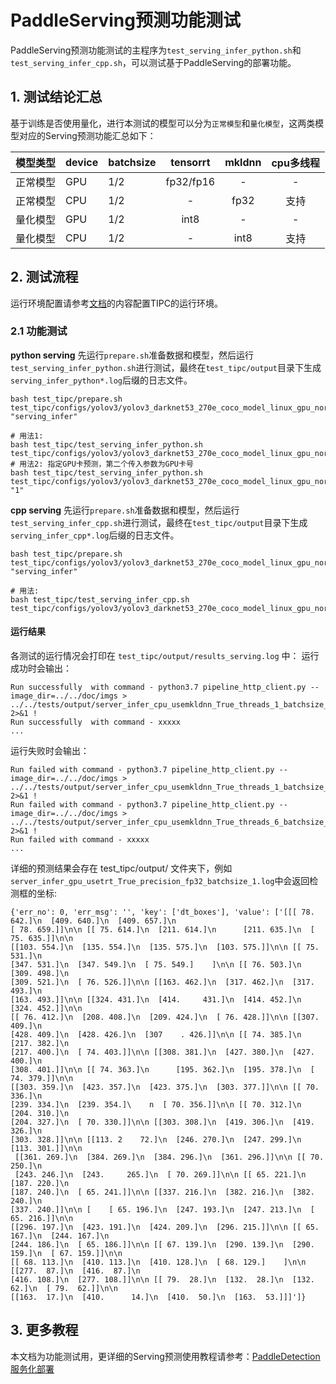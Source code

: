 # PaddleServing预测功能测试

PaddleServing预测功能测试的主程序为`test_serving_infer_python.sh`和`test_serving_infer_cpp.sh`，可以测试基于PaddleServing的部署功能。

## 1. 测试结论汇总

基于训练是否使用量化，进行本测试的模型可以分为`正常模型`和`量化模型`，这两类模型对应的Serving预测功能汇总如下：

| 模型类型 |device | batchsize | tensorrt | mkldnn | cpu多线程 |
|  ----   |  ---- |-----------|  :----:  |   :----:   |  :----:  |
| 正常模型 | GPU | 1/2       | fp32/fp16 | - | - |
| 正常模型 | CPU | 1/2       | - | fp32 | 支持 |
| 量化模型 | GPU | 1/2       | int8 | - | - |
| 量化模型 | CPU | 1/2       | - | int8 | 支持 |

## 2. 测试流程
运行环境配置请参考[文档](./install.md)的内容配置TIPC的运行环境。

### 2.1 功能测试
**python serving**
先运行`prepare.sh`准备数据和模型，然后运行`test_serving_infer_python.sh`进行测试，最终在```test_tipc/output```目录下生成`serving_infer_python*.log`后缀的日志文件。

```shell
bash test_tipc/prepare.sh test_tipc/configs/yolov3/yolov3_darknet53_270e_coco_model_linux_gpu_normal_normal_serving_python_linux_gpu_cpu.txt "serving_infer"

# 用法1:
bash test_tipc/test_serving_infer_python.sh test_tipc/configs/yolov3/yolov3_darknet53_270e_coco_model_linux_gpu_normal_normal_serving_python_linux_gpu_cpu.txt
# 用法2: 指定GPU卡预测，第二个传入参数为GPU卡号
bash test_tipc/test_serving_infer_python.sh test_tipc/configs/yolov3/yolov3_darknet53_270e_coco_model_linux_gpu_normal_normal_serving_python_linux_gpu_cpu.txt "1"
```  
**cpp serving**
先运行`prepare.sh`准备数据和模型，然后运行`test_serving_infer_cpp.sh`进行测试，最终在```test_tipc/output```目录下生成`serving_infer_cpp*.log`后缀的日志文件。

```shell
bash test_tipc/prepare.sh test_tipc/configs/yolov3/yolov3_darknet53_270e_coco_model_linux_gpu_normal_normal_serving_cpp_linux_gpu_cpu.txt "serving_infer"

# 用法:
bash test_tipc/test_serving_infer_cpp.sh test_tipc/configs/yolov3/yolov3_darknet53_270e_coco_model_linux_gpu_normal_normal_serving_cpp_linux_gpu_cpu.txt
```  

#### 运行结果

各测试的运行情况会打印在 `test_tipc/output/results_serving.log` 中：
运行成功时会输出：

```
Run successfully  with command - python3.7 pipeline_http_client.py --image_dir=../../doc/imgs > ../../tests/output/server_infer_cpu_usemkldnn_True_threads_1_batchsize_1.log 2>&1 !
Run successfully  with command - xxxxx
...
```

运行失败时会输出：

```
Run failed with command - python3.7 pipeline_http_client.py --image_dir=../../doc/imgs > ../../tests/output/server_infer_cpu_usemkldnn_True_threads_1_batchsize_1.log 2>&1 !
Run failed with command - python3.7 pipeline_http_client.py --image_dir=../../doc/imgs > ../../tests/output/server_infer_cpu_usemkldnn_True_threads_6_batchsize_1.log 2>&1 !
Run failed with command - xxxxx
...
```

详细的预测结果会存在 test_tipc/output/ 文件夹下，例如`server_infer_gpu_usetrt_True_precision_fp32_batchsize_1.log`中会返回检测框的坐标:

```
{'err_no': 0, 'err_msg': '', 'key': ['dt_boxes'], 'value': ['[[[ 78. 642.]\n  [409. 640.]\n  [409. 657.]\n  
[ 78. 659.]]\n\n [[ 75. 614.]\n  [211. 614.]\n      [211. 635.]\n  [ 75. 635.]]\n\n
[[103. 554.]\n  [135. 554.]\n  [135. 575.]\n  [103. 575.]]\n\n [[ 75. 531.]\n  
[347. 531.]\n  [347. 549.]\n  [ 75. 549.]    ]\n\n [[ 76. 503.]\n  [309. 498.]\n  
[309. 521.]\n  [ 76. 526.]]\n\n [[163. 462.]\n  [317. 462.]\n  [317. 493.]\n  
[163. 493.]]\n\n [[324. 431.]\n  [414.     431.]\n  [414. 452.]\n  [324. 452.]]\n\n
[[ 76. 412.]\n  [208. 408.]\n  [209. 424.]\n  [ 76. 428.]]\n\n [[307. 409.]\n  
[428. 409.]\n  [428. 426.]\n  [307    . 426.]]\n\n [[ 74. 385.]\n  [217. 382.]\n  
[217. 400.]\n  [ 74. 403.]]\n\n [[308. 381.]\n  [427. 380.]\n  [427. 400.]\n  
[308. 401.]]\n\n [[ 74. 363.]\n      [195. 362.]\n  [195. 378.]\n  [ 74. 379.]]\n\n
[[303. 359.]\n  [423. 357.]\n  [423. 375.]\n  [303. 377.]]\n\n [[ 70. 336.]\n  
[239. 334.]\n  [239. 354.]\    n  [ 70. 356.]]\n\n [[ 70. 312.]\n  [204. 310.]\n  
[204. 327.]\n  [ 70. 330.]]\n\n [[303. 308.]\n  [419. 306.]\n  [419. 326.]\n  
[303. 328.]]\n\n [[113. 2    72.]\n  [246. 270.]\n  [247. 299.]\n  [113. 301.]]\n\n
 [[361. 269.]\n  [384. 269.]\n  [384. 296.]\n  [361. 296.]]\n\n [[ 70. 250.]\n
 [243. 246.]\n  [243.     265.]\n  [ 70. 269.]]\n\n [[ 65. 221.]\n  [187. 220.]\n  
[187. 240.]\n  [ 65. 241.]]\n\n [[337. 216.]\n  [382. 216.]\n  [382. 240.]\n  
[337. 240.]]\n\n [    [ 65. 196.]\n  [247. 193.]\n  [247. 213.]\n  [ 65. 216.]]\n\n
[[296. 197.]\n  [423. 191.]\n  [424. 209.]\n  [296. 215.]]\n\n [[ 65. 167.]\n  [244. 167.]\n  
[244. 186.]\n  [ 65. 186.]]\n\n [[ 67. 139.]\n  [290. 139.]\n  [290. 159.]\n  [ 67. 159.]]\n\n
[[ 68. 113.]\n  [410. 113.]\n  [410. 128.]\n  [ 68. 129.]    ]\n\n [[277.  87.]\n  [416.  87.]\n  
[416. 108.]\n  [277. 108.]]\n\n [[ 79.  28.]\n  [132.  28.]\n  [132.  62.]\n  [ 79.  62.]]\n\n
[[163.  17.]\n  [410.      14.]\n  [410.  50.]\n  [163.  53.]]]']}
```

## 3. 更多教程

本文档为功能测试用，更详细的Serving预测使用教程请参考：[PaddleDetection 服务化部署](https://github.com/PaddlePaddle/PaddleDetection/tree/release/2.6/deploy/serving)
